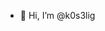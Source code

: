 - 👋 Hi, I’m @k0s3lig

<!---
k0s3lig/k0s3lig is a ✨ special ✨ repository because its `README.md` (this file) appears on your GitHub profile.
You can click the Preview link to take a look at your changes.
--->
